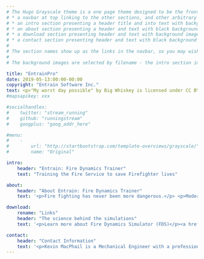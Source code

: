 ```yaml
---
# The Hugo Grayscale theme is a one page theme designed to be the front page to your site.  Its content is populated via the front-matter in content/_index.md.  The page consists of, in order:
# * a navbar at top linking to the other sections, and other arbitrary links
# * an intro section presenting a header title and into text with background image
# * an about section presenting a header and text with black background
# * a download section presenting header and text with background image
# * a contact section presenting header and text with black background
# 
# The section names show up as the links in the navbar, so you may wish to rename them if, for example, you're not using it for the purpose suggested by the default section name.
# 
# The background images are selected by filename - the intro section image must be named "intro-bg.jpg" and placed in the "static/img/" directory for your site.  Similarly, the downloads section image must be named "downloads-bg.jpg" and placed in the "static/img/" directory for your site.  See the default images in the theme's static directory for file size reference.

title: "EntrainPro"
date: 2019-05-13:00:00-00:00
copyright: "Entrain Software Inc."
text: <p>"My worst day possible" by Big Whiskey is licensed under CC BY-NC-ND 2.0</p>'
#mapsapikey: xxx

#socialhandles:
#    twitter: "stream_running"
#    github: "runningstream"
#    googplus: "goog_addr_here"

#menu:
#    -
#        url: "http://startbootstrap.com/template-overviews/grayscale/"
#        name: "Original"

intro:
    header: "Entrain: Fire Dynamics Trainer"
    text: "Training the Fire Service to save Firefighter lives"

about:
    header: "About Entrain: Fire Dynamics Trainer"
    text: '<p>Fire fighting has never been more dangerous.</p> <p>Modern construction and materials are creating fires that grow faster and hotter than those of a generation ago.</p> <p>Thanks to improved building codes and better education structure fires are now a low frequency occurrence, but a side effect of this success is that today&#39s firefighters have less experience with structure fires than ever before.</p> <p>These two factors together have the potential for deadly consequences.</p> <p>Nothing can replace live, hands-on training for firefighters, it is absolutely critical to their success.  But there are fire phenomena that are too dangerous to train with or which require large, expensive props which are costly and not readily accessible to most firefighters.</p> <p>Entrain: Fire Dynamics Trainer is envisioned as a Virtual Reality tool to give firefighters the extra knowledge they need to fight today&#39s fires, and to supplement existing live fire training with immersive, realistic, accessible, and cost effective fire dynamic scenarios while minimizing exposure to hazardous conditions and materials.</p><p>Using data generated with Fire Dynamics Simulator (FDS) - a world class heat and smoke transport simulation package written by the National Institute of Standards and Technology (NIST) of the United States Department of Commerce - driving a visually realistic room-scale VR simulation, end users will be able to train with <a href="https://en.wikipedia.org/wiki/Flashover">flashover</a> or <a href="https://en.wikipedia.org/wiki/Backdraft">backdraft</a> scenarios that currently are only experienced at active fire scenes at great risk to the firefighter.</p> <p><img src="/img/fds_snapshot_33.png" /></p>'

download:
    rename: "Links"
    header: "The science behind the simulations"
    text: '<p>Learn more about Fire Dynamics Simulator (FDS)</p><a href="https://pages.nist.gov/fds-smv/" class="btn btn-default btn-lg">Visit FDS-SMV</a>'

contact:
    header: "Contact Information"
    text: '<p>Kevin MacPhail is a Mechanical Engineer with a professional background in Aerospace, Software Development and Visual Effects.  Kevin is a passionate volunteer Firefighter with the North River Fire Department and holds NFPA 1001 Firefighter II, NFPA 472 Hazardous Materials Technician and NFPA 1041 Fire Service Instructor Level I certifications.</p> <p>Dustin Sparks is a technology and management extraordinaire.  His career has seen him deliver projects and titles in numerous industries with companies ranging from startup/indie development through to the largest company in the world.  Over the past 6 years he has built and continues to run a successful technology consulting company which has helped numerous clients in varied industries; including architecture, design, implementation, and delivery of a Platform as a Service (PaaS) in the Mixed Reality space.  Dustin is able to bring out the best in teams and see clear paths to delivery.  Dustin is also a technology advocate and has founded communities, such as PEI Developers, that have grown knowledge and industry in Eastern Canada.</p> <p>Feel free to contact us at <a href = "mailto: info@entrainpro.com">info@entrainpro.com</a> for more information.</p>'
---
```

